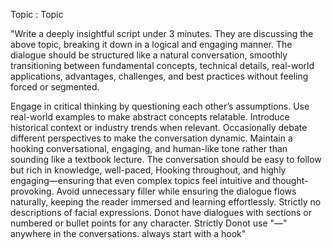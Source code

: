 Topic : Topic

"Write a deeply insightful script under 3 minutes. They are discussing the above topic, breaking it down in a logical and engaging manner. The dialogue should be structured like a natural conversation, smoothly transitioning between fundamental concepts, technical details, real-world applications, advantages, challenges, and best practices without feeling forced or segmented.

Engage in critical thinking by questioning each other’s assumptions. Use real-world examples to make abstract concepts relatable. Introduce historical context or industry trends when relevant. Occasionally debate different perspectives to make the conversation dynamic. Maintain a hooking conversational, engaging, and human-like tone rather than sounding like a textbook lecture. The conversation should be easy to follow but rich in knowledge, well-paced, Hooking throughout, and highly engaging—ensuring that even complex topics feel intuitive and thought-provoking. Avoid unnecessary filler while ensuring the dialogue flows naturally, keeping the reader immersed and learning effortlessly. Strictly no descriptions of facial expressions. Donot have dialogues with sections or numbered or bullet points for any character. Strictly Donot use "—" anywhere in the conversations. always start with a hook"
